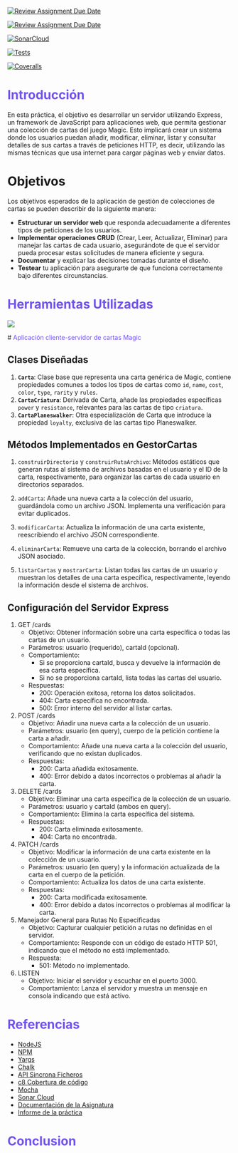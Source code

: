 [![Review Assignment Due Date](https://classroom.github.com/assets/deadline-readme-button-24ddc0f5d75046c5622901739e7c5dd533143b0c8e959d652212380cedb1ea36.svg)](https://classroom.github.com/a/sNC2m9MU)

[![Review Assignment Due Date](https://classroom.github.com/assets/deadline-readme-button-24ddc0f5d75046c5622901739e7c5dd533143b0c8e959d652212380cedb1ea36.svg)](https://classroom.github.com/a/7bX30zK4)

[![SonarCloud](https://sonarcloud.io/images/project_badges/sonarcloud-white.svg)](https://sonarcloud.io/summary/new_code?id=ULL-ESIT-INF-DSI-2324_ull-esit-inf-dsi-23-24-prct10-fs-proc-sockets-magic-app-alu010210681)

[![Tests](https://github.com/ULL-ESIT-INF-DSI-2324/ull-esit-inf-dsi-23-24-prct10-fs-proc-sockets-magic-app-alu010210681/actions/workflows/node.js.yml/badge.svg)](https://github.com/ULL-ESIT-INF-DSI-2324/ull-esit-inf-dsi-23-24-prct10-fs-proc-sockets-magic-app-alu010210681/actions/workflows/node.js.yml)

[![Coveralls](https://github.com/ULL-ESIT-INF-DSI-2324/ull-esit-inf-dsi-23-24-prct10-fs-proc-sockets-magic-app-alu010210681/actions/workflows/coveralls.yml/badge.svg)](https://github.com/ULL-ESIT-INF-DSI-2324/ull-esit-inf-dsi-23-24-prct10-fs-proc-sockets-magic-app-alu010210681/actions/workflows/coveralls.yml)

# <span style="color: #7253ed;">Introducción </span>

En esta práctica, el objetivo es desarrollar un servidor utilizando Express, un framework de JavaScript para aplicaciones web, que permita gestionar una colección de cartas del juego Magic. Esto implicará crear un sistema donde los usuarios puedan añadir, modificar, eliminar, listar y consultar detalles de sus cartas a través de peticiones HTTP, es decir, utilizando las mismas técnicas que usa internet para cargar páginas web y enviar datos.

# Objetivos

Los objetivos esperados de la aplicación de gestión de colecciones de cartas se pueden describir de la siguiente manera:

- **Estructurar un servidor web** que responda adecuadamente a diferentes tipos de peticiones de los usuarios.
- **Implementar operaciones CRUD** (Crear, Leer, Actualizar, Eliminar) para manejar las cartas de cada usuario, asegurándote de que el servidor pueda procesar estas solicitudes de manera eficiente y segura.
- **Documentar** y explicar las decisiones tomadas durante el diseño.
- **Testear** tu aplicación para asegurarte de que funciona correctamente bajo diferentes circunstancias.


# <span style="color: #7253ed;">Herramientas Utilizadas</span>
<p align="left">
  <a href="https://skillicons.dev">
    <img src="https://skillicons.dev/icons?i=git,nodejs,vim,npm,vscode,typescript"/>
  </a>
</p>

# <span style="color: #7253ed;">Aplicación cliente-servidor de cartas Magic</span>

## Clases Diseñadas

1. **`Carta`**: Clase base que representa una carta genérica de Magic, contiene propiedades comunes a todos los tipos de cartas como `id`, `name`, `cost`, `color`, `type`, `rarity` y `rules`.
2. **`CartaCriatura`**: Derivada de Carta, añade las propiedades específicas `power` y `resistance`, relevantes para las cartas de tipo `criatura`.
3. **`CartaPlaneswalker`**: Otra especialización de Carta que introduce la propiedad `loyalty`, exclusiva de las cartas tipo Planeswalker.

## Métodos Implementados en GestorCartas

1. `construirDirectorio` y `construirRutaArchivo`: Métodos estáticos que generan rutas al sistema de archivos basadas en el usuario y el ID de la carta, respectivamente, para organizar las cartas de cada usuario en directorios separados.

2. `addCarta`: Añade una nueva carta a la colección del usuario, guardándola como un archivo JSON. Implementa una verificación para evitar duplicados.

3. `modificarCarta`: Actualiza la información de una carta existente, reescribiendo el archivo JSON correspondiente.

4. `eliminarCarta`: Remueve una carta de la colección, borrando el archivo JSON asociado.

5. `listarCartas` y `mostrarCarta`: Listan todas las cartas de un usuario y muestran los detalles de una carta específica, respectivamente, leyendo la información desde el sistema de archivos.

## Configuración del Servidor Express

1. GET /cards
    - Objetivo: Obtener información sobre una carta específica o todas las cartas de un usuario.
    - Parámetros: usuario (requerido), cartaId (opcional).
    - Comportamiento: 
      - Si se proporciona cartaId, busca y devuelve la información de esa carta específica.
      - Si no se proporciona cartaId, lista todas las cartas del usuario.
    - Respuestas:
      - 200: Operación exitosa, retorna los datos solicitados.
      - 404: Carta específica no encontrada.
      - 500: Error interno del servidor al listar cartas.
2. POST /cards
    - Objetivo: Añadir una nueva carta a la colección de un usuario.
    - Parámetros: usuario (en query), cuerpo de la petición contiene la carta a añadir.
    - Comportamiento: Añade una nueva carta a la colección del usuario, verificando que no existan duplicados.
    - Respuestas:
      - 200: Carta añadida exitosamente.
      - 400: Error debido a datos incorrectos o problemas al añadir la carta.
3. DELETE /cards
    - Objetivo: Eliminar una carta específica de la colección de un usuario.
    - Parámetros: usuario y cartaId (ambos en query).
    - Comportamiento: Elimina la carta específica del sistema.
    - Respuestas:
      - 200: Carta eliminada exitosamente.
      - 404: Carta no encontrada.
4. PATCH /cards
    - Objetivo: Modificar la información de una carta existente en la colección de un usuario.
    - Parámetros: usuario (en query) y la información actualizada de la carta en el cuerpo de la petición.
    - Comportamiento: Actualiza los datos de una carta existente.
    - Respuestas:
      - 200: Carta modificada exitosamente.
      - 400: Error debido a datos incorrectos o problemas al modificar la carta.
5. Manejador General para Rutas No Especificadas
    - Objetivo: Capturar cualquier petición a rutas no definidas en el servidor.
    - Comportamiento: Responde con un código de estado HTTP 501, indicando que el método no está implementado.
    - Respuesta:
      - 501: Método no implementado.
6. LISTEN
    - Objetivo: Iniciar el servidor y escuchar en el puerto 3000.
    - Comportamiento: Lanza el servidor y muestra un mensaje en consola indicando que está activo.

# <span style="color: #7253ed;">Referencias</span>

- [NodeJS](https://nodejs.org/docs/latest/api/)
- [NPM](https://www.npmjs.com/)
- [Yargs](https://www.npmjs.com/package/yargs)
- [Chalk](https://www.npmjs.com/package/chalk)
- [API Sincrona Ficheros](https://nodejs.org/docs/latest/api/fs.html)
- [c8 Cobertura de código](https://www.npmjs.com/package/c8)
- [Mocha](https://www.npmjs.com/package/mocha)
- [Sonar Cloud](https://www.sonarsource.com/products/sonarcloud/)
- [Documentación de la Asignatura](https://ull-esit-inf-dsi-2324.github.io/typescript-theory/)
- [Informe de la práctica](https://ull-esit-inf-dsi-2324.github.io/prct10-fs-proc-sockets-magic-app/)

# <span style="color: #7253ed;">Conclusion</span>
